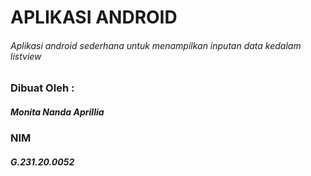 # APLIKASI ANDROID
###### Aplikasi android sederhana untuk menampilkan inputan data kedalam listview

### Dibuat Oleh :
##### Monita Nanda Aprillia
### NIM
##### G.231.20.0052